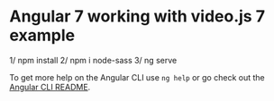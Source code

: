 # Angular 7 working with video.js 7 example

1/  npm install
2/  npm i node-sass
3/  ng serve

To get more help on the Angular CLI use `ng help` or go check out the [Angular CLI README](https://github.com/angular/angular-cli/blob/master/README.md).
